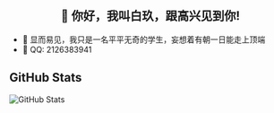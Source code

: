<h2 align="center">👋 你好，我叫白玖，跟高兴见到你!</h2>

- 🔭 显而易见，我只是一名平平无奇的学生，妄想着有朝一日能走上顶端
- 💬 QQ: 2126383941

## GitHub Stats
<p><img src="https://github-readme-stats.vercel.app/api?username=BaiJiu123&amp;show_icons=true&theme=radical" alt="GitHub Stats"></p>

